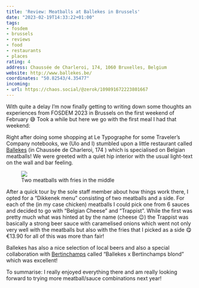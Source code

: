 ```yaml
---
title: 'Review: Meatballs at Ballekes in Brussels'
date: "2023-02-19T14:33:22+01:00"
tags:
- fosdem
- brussels
- reviews
- food
- restaurants
- places
rating: 4
address: Chaussée de Charleroi, 174, 1060 Bruxelles, Belgium
website: http://www.ballekes.be/
coordinates: "50.82543/4.35477"
incoming:
- url: https://chaos.social/@zerok/109891672223801667
---
```


With quite a delay I’m now finally getting to writing down some thoughts an experiences from FOSDEM 2023 in Brussels on the first weekend of February 😅 Took a while but here we go with the first meal I had that weekend:

Right after doing some shopping at Le Typographe for some Traveler’s Company notebooks, we (Ulo and I) stumbled upon a little restaurant called [Ballekes](http://www.ballekes.be/) (in Chaussée de Charleroi, 174 ) which is specialised on Belgian meatballs! We were greeted with a quiet hip interior with the usual light-text on the wall and bar feeling.

<figure><img src="https://zerokspot.com/api/photos/2023/02/19/IMG_0028.jpeg?profile=800"><figcaption>Two meatballs with fries in the middle</figcaption></figure>

After a quick tour by the sole staff member about how things work there, I opted for a “Dikkenek menu” consisting of two meatballs and a side. For each of the (in my case chicken) meatballs I could pick one from 6 sauces and decided to go with “Belgian Cheese” and “Trappist”. While the first was pretty much what was hinted at by the name (cheese 😉) the Trappist was basically a strong beer sauce with caramelised onions which went not only very well with the meatballs but also with the fries that I picked as a side 😋 €13.90 for all of this was more than fair!

Ballekes has also a nice selection of local beers and also a special collaboration with [Bertinchamps](https://www.bertinchamps.be/bertinchamps) called “Ballekes x Bertinchamps blond” which was excellent!

To summarise: I really enjoyed everything there and am really looking forward to trying more meatball/sauce combinations next year!
